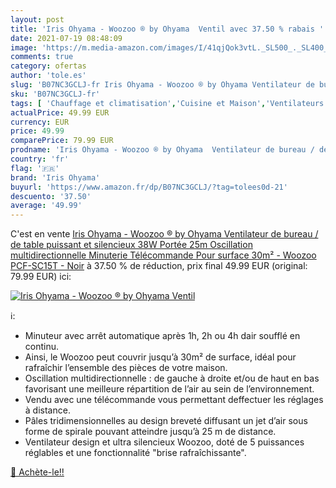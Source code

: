 ```yaml
---
layout: post
title: 'Iris Ohyama - Woozoo ® by Ohyama  Ventil avec 37.50 % rabais '
date: 2021-07-19 08:48:09
image: 'https://m.media-amazon.com/images/I/41qjQok3vtL._SL500_._SL400_.jpg'
comments: true
category: ofertas
author: 'tole.es'
slug: 'B07NC3GCLJ-fr Iris Ohyama - Woozoo ® by Ohyama Ventilateur de bureau /...'
sku: 'B07NC3GCLJ-fr'
tags: [ 'Chauffage et climatisation','Cuisine et Maison','Ventilateurs','Ventilateurs colonne','Ventilateurs de table','iris ohyama', ]
actualPrice: 49.99 EUR
currency: EUR
price: 49.99
comparePrice: 79.99 EUR
prodname: 'Iris Ohyama - Woozoo ® by Ohyama  Ventilateur de bureau / de table puissant et silencieux  38W  Portée 25m  Oscillation multidirectionnelle  Minuterie  Télécommande  Pour surface 30m² - Woozoo PCF-SC15T - Noir'
country: 'fr'
flag: '🇫🇷'
brand: 'Iris Ohyama'
buyurl: 'https://www.amazon.fr/dp/B07NC3GCLJ/?tag=tolees0d-21'
descuento: '37.50'
average: '49.99'
---
```


C'est en vente [Iris Ohyama - Woozoo ® by Ohyama  Ventilateur de bureau / de table puissant et silencieux  38W  Portée 25m  Oscillation multidirectionnelle  Minuterie  Télécommande  Pour surface 30m² - Woozoo PCF-SC15T - Noir](https://www.amazon.fr/dp/B07NC3GCLJ/?tag=tolees0d-21)  à  37.50 % de réduction, prix final  49.99 EUR (original: 79.99 EUR) ici:

[![Iris Ohyama - Woozoo ® by Ohyama  Ventil](https://m.media-amazon.com/images/I/41qjQok3vtL._SL500_._SL400_.jpg)](https://www.amazon.fr/dp/B07NC3GCLJ/?tag=tolees0d-21)

ℹ️:

- Minuteur avec arrêt automatique après 1h, 2h ou 4h dair soufflé en continu.
- Ainsi, le Woozoo peut couvrir jusqu’à 30m² de surface, idéal pour rafraîchir l’ensemble des pièces de votre maison.
- Oscillation multidirectionnelle : de gauche à droite et/ou de haut en bas favorisant une meilleure répartition de l’air au sein de l’environnement.
- Vendu avec une télécommande vous permettant deffectuer les réglages à distance.
- Pâles tridimensionnelles au design breveté diffusant un jet d’air sous forme de spirale pouvant atteindre jusqu’à 25 m de distance.
- Ventilateur design et ultra silencieux Woozoo, doté de 5 puissances réglables et une fonctionnalité "brise rafraîchissante".

[🛒 Achète-le!!](https://www.amazon.fr/dp/B07NC3GCLJ/?tag=tolees0d-21)
